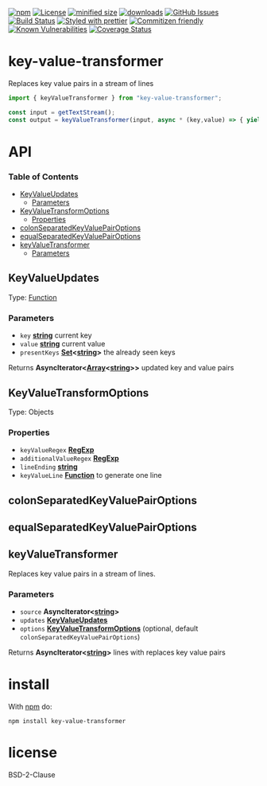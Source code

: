 [![npm](https://img.shields.io/npm/v/key-value-transformer.svg)](https://www.npmjs.com/package/key-value-transformer)
[![License](https://img.shields.io/badge/License-BSD%203--Clause-blue.svg)](https://opensource.org/licenses/BSD-3-Clause)
[![minified size](https://badgen.net/bundlephobia/min/key-value-transformer)](https://bundlephobia.com/result?p=key-value-transformer)
[![downloads](http://img.shields.io/npm/dm/key-value-transformer.svg?style=flat-square)](https://npmjs.org/package/key-value-transformer)
[![GitHub Issues](https://img.shields.io/github/issues/arlac77/key-value-transformer.svg?style=flat-square)](https://github.com/arlac77/key-value-transformer/issues)
[![Build Status](https://img.shields.io/endpoint.svg?url=https%3A%2F%2Factions-badge.atrox.dev%2Farlac77%2Fkey-value-transformer%2Fbadge\&style=flat)](https://actions-badge.atrox.dev/arlac77/key-value-transformer/goto)
[![Styled with prettier](https://img.shields.io/badge/styled_with-prettier-ff69b4.svg)](https://github.com/prettier/prettier)
[![Commitizen friendly](https://img.shields.io/badge/commitizen-friendly-brightgreen.svg)](http://commitizen.github.io/cz-cli/)
[![Known Vulnerabilities](https://snyk.io/test/github/arlac77/key-value-transformer/badge.svg)](https://snyk.io/test/github/arlac77/key-value-transformer)
[![Coverage Status](https://coveralls.io/repos/arlac77/key-value-transformer/badge.svg)](https://coveralls.io/github/arlac77/key-value-transformer)

# key-value-transformer

Replaces key value pairs in a stream of lines

```js
import { keyValueTransformer } from "key-value-transformer";

const input = getTextStream();
const output = keyValueTransformer(input, async * (key,value) => { yield [key, "newValue" ];})

```

# API

<!-- Generated by documentation.js. Update this documentation by updating the source code. -->

### Table of Contents

*   [KeyValueUpdates](#keyvalueupdates)
    *   [Parameters](#parameters)
*   [KeyValueTransformOptions](#keyvaluetransformoptions)
    *   [Properties](#properties)
*   [colonSeparatedKeyValuePairOptions](#colonseparatedkeyvaluepairoptions)
*   [equalSeparatedKeyValuePairOptions](#equalseparatedkeyvaluepairoptions)
*   [keyValueTransformer](#keyvaluetransformer)
    *   [Parameters](#parameters-1)

## KeyValueUpdates

Type: [Function](https://developer.mozilla.org/docs/Web/JavaScript/Reference/Statements/function)

### Parameters

*   `key` **[string](https://developer.mozilla.org/docs/Web/JavaScript/Reference/Global_Objects/String)** current key
*   `value` **[string](https://developer.mozilla.org/docs/Web/JavaScript/Reference/Global_Objects/String)** current value
*   `presentKeys` **[Set](https://developer.mozilla.org/docs/Web/JavaScript/Reference/Global_Objects/Set)<[string](https://developer.mozilla.org/docs/Web/JavaScript/Reference/Global_Objects/String)>** the already seen keys

Returns **AsyncIterator<[Array](https://developer.mozilla.org/docs/Web/JavaScript/Reference/Global_Objects/Array)<[string](https://developer.mozilla.org/docs/Web/JavaScript/Reference/Global_Objects/String)>>** updated key and value pairs

## KeyValueTransformOptions

Type: Objects

### Properties

*   `keyValueRegex` **[RegExp](https://developer.mozilla.org/docs/Web/JavaScript/Reference/Global_Objects/RegExp)** 
*   `additionalValueRegex` **[RegExp](https://developer.mozilla.org/docs/Web/JavaScript/Reference/Global_Objects/RegExp)** 
*   `lineEnding` **[string](https://developer.mozilla.org/docs/Web/JavaScript/Reference/Global_Objects/String)** 
*   `keyValueLine` **[Function](https://developer.mozilla.org/docs/Web/JavaScript/Reference/Statements/function)** to generate one line

## colonSeparatedKeyValuePairOptions

## equalSeparatedKeyValuePairOptions

## keyValueTransformer

Replaces key value pairs in a stream of lines.

### Parameters

*   `source` **AsyncIterator<[string](https://developer.mozilla.org/docs/Web/JavaScript/Reference/Global_Objects/String)>** 
*   `updates` **[KeyValueUpdates](#keyvalueupdates)** 
*   `options` **[KeyValueTransformOptions](#keyvaluetransformoptions)**  (optional, default `colonSeparatedKeyValuePairOptions`)

Returns **AsyncIterator<[string](https://developer.mozilla.org/docs/Web/JavaScript/Reference/Global_Objects/String)>** lines with replaces key value pairs

# install

With [npm](http://npmjs.org) do:

```shell
npm install key-value-transformer
```

# license

BSD-2-Clause
